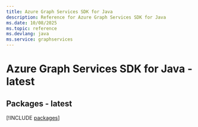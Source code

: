 ```yaml
---
title: Azure Graph Services SDK for Java
description: Reference for Azure Graph Services SDK for Java
ms.date: 10/08/2025
ms.topic: reference
ms.devlang: java
ms.service: graphservices
---
```

# Azure Graph Services SDK for Java - latest
## Packages - latest
[!INCLUDE [packages](graph-services-index.md)]